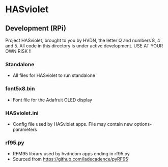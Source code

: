 # HASviolet

## Development (RPi)

Project HASviolet, brought to you by HVDN, the letter Q and numbers 8, 4 and 5. 
All code in this directory is under active development. USE AT YOUR OWN RISK !!

### Standalone
* All files for HASviolet to run standalone

### font5x8.bin
* Font file for the Adafruit OLED display

### HASviolet.ini
* Config file used by HASviolet apps. File may contain new options-parameters

### rf95.py
* RFM95 library used by hvdncom apps ending in rf95.py
* Sourced from https://github.com/ladecadence/pyRF95

